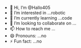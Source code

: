 - 👋 Hi, I’m @Hallo405
- 👀 I’m interested in ...robotic 
- 🌱 I’m currently learning ...code 
- 💞️ I’m looking to collaborate on ...
- 📫 How to reach me ... 
- 😄 Pronouns: ...no
- ⚡ Fun fact: ...no

<!---
Hallo405/Hallo405 is a ✨ special ✨ repository because its `README.md` (this file) appears on your GitHub profile.
You can click the Preview link to take a look at your changes.
--->
